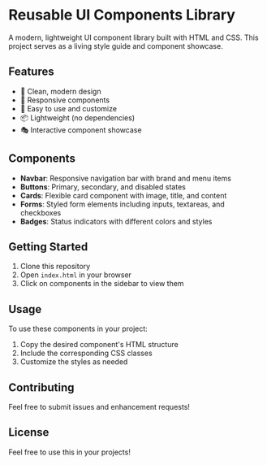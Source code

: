 # Reusable UI Components Library

A modern, lightweight UI component library built with HTML and CSS. This project serves as a living style guide and component showcase.

## Features

- 🎨 Clean, modern design
- 📱 Responsive components
- 🎯 Easy to use and customize
- 📦 Lightweight (no dependencies)
- 🎭 Interactive component showcase

## Components

- **Navbar**: Responsive navigation bar with brand and menu items
- **Buttons**: Primary, secondary, and disabled states
- **Cards**: Flexible card component with image, title, and content
- **Forms**: Styled form elements including inputs, textareas, and checkboxes
- **Badges**: Status indicators with different colors and styles

## Getting Started

1. Clone this repository
2. Open `index.html` in your browser
3. Click on components in the sidebar to view them

## Usage

To use these components in your project:

1. Copy the desired component's HTML structure
2. Include the corresponding CSS classes
3. Customize the styles as needed

## Contributing

Feel free to submit issues and enhancement requests!

## License

Feel free to use this in your projects!
